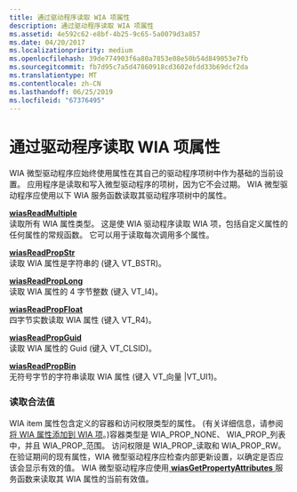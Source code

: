 ```yaml
---
title: 通过驱动程序读取 WIA 项属性
description: 通过驱动程序读取 WIA 项属性
ms.assetid: 4e592c62-e8bf-4b25-9c65-5a0079d3a857
ms.date: 04/20/2017
ms.localizationpriority: medium
ms.openlocfilehash: 39de774903f6a80a7853e08e50b54d849053e7fb
ms.sourcegitcommit: fb7d95c7a5d47860918cd3602efdd33b69dcf2da
ms.translationtype: MT
ms.contentlocale: zh-CN
ms.lasthandoff: 06/25/2019
ms.locfileid: "67376495"
---
```

# <a name="reading-wia-item-properties-by-a-driver"></a>通过驱动程序读取 WIA 项属性





WIA 微型驱动程序应始终使用属性在其自己的驱动程序项树中作为基础的当前设置。 应用程序是读取和写入微型驱动程序的项树，因为它不会过期。 WIA 微型驱动程序应使用以下 WIA 服务函数读取其驱动程序项树中的属性。

<a href="" id="wiasreadmultiple"></a>[**wiasReadMultiple**](https://docs.microsoft.com/windows-hardware/drivers/ddi/content/wiamdef/nf-wiamdef-wiasreadmultiple)  
读取所有 WIA 属性类型。 这是使 WIA 驱动程序读取 WIA 项，包括自定义属性的任何属性的常规函数。 它可以用于读取每次调用多个属性。

<a href="" id="wiasreadpropstr"></a>[**wiasReadPropStr**](https://docs.microsoft.com/windows-hardware/drivers/ddi/content/wiamdef/nf-wiamdef-wiasreadpropstr)  
读取 WIA 属性是字符串的 (键入 VT\_BSTR)。

<a href="" id="wiasreadproplong"></a>[**wiasReadPropLong**](https://docs.microsoft.com/windows-hardware/drivers/ddi/content/wiamdef/nf-wiamdef-wiasreadproplong)  
读取 WIA 属性的 4 字节整数 (键入 VT\_I4)。

<a href="" id="wiasreadpropfloat"></a>[**wiasReadPropFloat**](https://docs.microsoft.com/windows-hardware/drivers/ddi/content/wiamdef/nf-wiamdef-wiasreadpropfloat)  
四字节实数读取 WIA 属性 (键入 VT\_R4)。

<a href="" id="wiasreadpropguid"></a>[**wiasReadPropGuid**](https://docs.microsoft.com/windows-hardware/drivers/ddi/content/wiamdef/nf-wiamdef-wiasreadpropguid)  
读取 WIA 属性的 Guid (键入 VT\_CLSID)。

<a href="" id="wiasreadpropbin"></a>[**wiasReadPropBin**](https://docs.microsoft.com/windows-hardware/drivers/ddi/content/wiamdef/nf-wiamdef-wiasreadpropbin)  
无符号字节的字符串读取 WIA 属性 (键入 VT\_向量 |VT\_UI1)。

### <a name="reading-legal-values"></a>读取合法值

WIA item 属性包含定义的容器和访问权限类型的属性。 (有关详细信息，请参阅[将 WIA 属性添加到 WIA 项](adding-wia-properties-to-a-wia-item.md)。)容器类型是 WIA\_PROP\_NONE、 WIA\_PROP\_列表中，并且 WIA\_PROP\_范围。 访问权限是 WIA\_PROP\_读取和 WIA\_PROP\_RW。 在验证期间的现有属性，WIA 微型驱动程序应检查内部更新设置，以确定是否应该会显示有效的值。 WIA 微型驱动程序应使用[ **wiasGetPropertyAttributes** ](https://docs.microsoft.com/windows-hardware/drivers/ddi/content/wiamdef/nf-wiamdef-wiasgetpropertyattributes)服务函数来读取其 WIA 属性的当前有效值。

 

 




